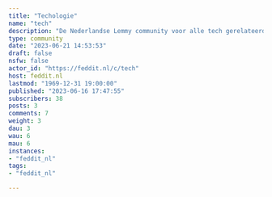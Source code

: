 ```yaml
---
title: "Techologie" 
name: "tech"
description: "De Nederlandse Lemmy community voor alle tech gerelateerde onderwerpen. "
type: community
date: "2023-06-21 14:53:53"
draft: false
nsfw: false
actor_id: "https://feddit.nl/c/tech"
host: feddit.nl
lastmod: "1969-12-31 19:00:00"
published: "2023-06-16 17:47:55"
subscribers: 38
posts: 3
comments: 7
weight: 3
dau: 3
wau: 6
mau: 6
instances:
- "feddit_nl"
tags: 
- "feddit_nl"

---
```

